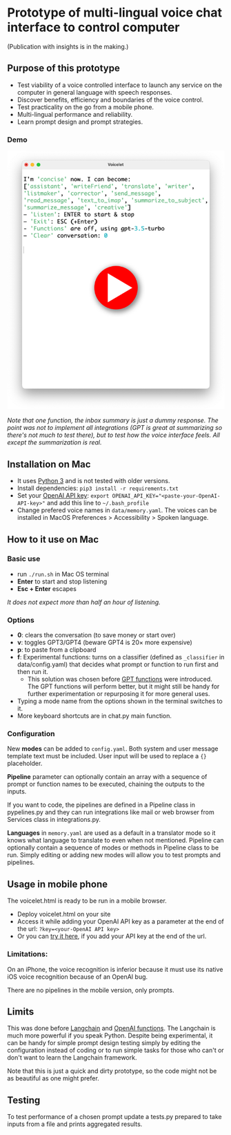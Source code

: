 
# Prototype of multi-lingual voice chat interface to control computer

(Publication with insights is in the making.)

## Purpose of this prototype

- Test viability of a voice controlled interface to launch any service on the computer in general language with speech responses. 
- Discover benefits, efficiency and boundaries of the voice control.
- Test practicality on the go from a mobile phone.
- Multi-lingual performance and reliability. 
- Learn prompt design and prompt strategies. 


### Demo


[![Prototype test](/docs/voicelet.png)](https://www.youtube.com/watch?v=O8nsvHwy5VY)

_Note that one function, the inbox summary is just a dummy response. The point was not to implement all integrations (GPT is great at summarizing so there's not much to test there), but to test how the voice interface feels. All except the summarization is real._

## Installation on Mac

- It uses [Python 3](https://www.python.org/) and is not tested with older versions.
- Install dependencies: `pip3 install -r requirements.txt`
- Set your [OpenAI API key](https://platform.openai.com/account/api-keys): `export OPENAI_API_KEY="<paste-your-OpenAI-API-key>"` and add this line to `~/.bash_profile`
- Change prefered voice names in `data/memory.yaml`. The voices can be installed in MacOS Preferences > Accessibility > Spoken language. 

## How to it use on Mac

### Basic use

- run `./run.sh` in Mac OS terminal
- __Enter__ to start and stop listening
- __Esc + Enter__ escapes
  
_It does not expect more than half an hour of listening._

### Options

- __0__: clears the conversation (to save money or start over)
- __v__: toggles GPT3/GPT4 (beware GPT4 is 20× more expensive)
- __p__: to paste from a clipboard
- __f__: Experimental functions: turns on a classifier (defined as `_classifier` in data/config.yaml) that decides what prompt or function to run first and then run it. 
    - This solution was chosen before [GPT functions](https://platform.openai.com/docs/guides/gpt/function-calling) were introduced. The GPT functions will perform better, but it might still be handy for further experimentation or repurposing it for more general uses.
- Typing a mode name from the options shown in the terminal switches to it.
- More keyboard shortcuts are in chat.py main function.

### Configuration

New __modes__ can be added to `config.yaml`. Both system and user message template text must be included. 
User input will be used to replace a `{}` placeholder.

__Pipeline__ parameter can optionally contain an array with a sequence of prompt or function names to be executed, chaining the outputs to the inputs.

If you want to code, the pipelines are defined in a Pipeline class in pypelines.py and they can run integrations like mail or web browser from Services class in integrations.py. 

__Languages__ in `memory.yaml` are used as a default in a translator mode so it knows what language to translate to even when not mentioned. 
Pipeline can optionally contain a sequence of modes or methods in Pipeline class to be run. 
Simply editing or adding new modes will allow you to test prompts and pipelines.

## Usage in mobile phone

The voicelet.html is ready to be run in a mobile browser. 

- Deploy voicelet.html on your site
- Access it while adding your OpenAI API key as a parameter at the end of the url: `?key=<your-OpenAI API key>`
- Or you can [try it here](https://www.hoursfrom.world/_functions/voicelet/?key=), if you add your API key at the end of the url. 

### Limitations:
On an iPhone, the voice recognition is inferior because it must use its native iOS voice recognition because of an OpenAI bug.

There are no pipelines in the mobile version, only prompts. 

## Limits

This was done before [Langchain](https://python.langchain.com/) and [OpenAI functions](https://platform.openai.com/docs/guides/gpt/function-calling). The Langchain is much more powerful if you speak Python. Despite being experimental, it can be handy for simple prompt design testing simply by editing the configuration instead of coding or to run simple tasks for those who can't or don't want to learn the Langchain framework.

Note that this is just a quick and dirty prototype, so the code might not be as beautiful as one might prefer. 


## Testing

To test performance of a chosen prompt update a tests.py prepared to take inputs from a file and prints aggregated results. 